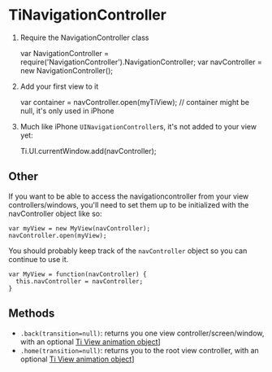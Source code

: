 TiNavigationController
======================

1. Require the NavigationController class

    var NavigationController = require('NavigationController').NavigationController;
    var navController = new NavigationController();
    
2. Add your first view to it

    var container = navController.open(myTiView);
    // container might be null, it's only used in iPhone
    
3. Much like iPhone `UINavigationController`s, it's not added to your view yet:

    Ti.UI.currentWindow.add(navController);
    

Other
-----

If you want to be able to access the navigationcontroller from your view controllers/windows, you'll need to set 
them up to be initialized with the navController object like so:

    var myView = new MyView(navController);
    navController.open(myView);

You should probably keep track of the `navController` object so you can continue to use it.


    var MyView = function(navController) {
      this.navController = navController;
    }
    
Methods
-------

- `.back(transition=null)`: returns you one view controller/screen/window, with an optional [Ti View animation object](http://developer.appcelerator.com/apidoc/mobile/1.0/Titanium.UI.Animation)]
- `.home(transition=null)`: returns you to the root view controller, with an optional [Ti View animation object](http://developer.appcelerator.com/apidoc/mobile/1.0/Titanium.UI.Animation)]
